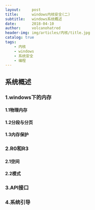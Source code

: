 ```yaml
---
layout:     post
title:      windows内核安全(二)
subtitle:   windows系统概述
date:       2018-04-10
author:     volcanohatred
header-img: img/articles/内核/title.jpg
catalog: true
tags:
    - 内核
    - windows
    - 系统安全
    - 编程
---
```

## 系统概述
### 1.windows下的内存
#### 1.1物理内存
#### 1.2分段与分页
#### 1.3内存保护
### 2.R0和R3
#### 2.1空间
#### 2.2模式
### 3.API接口
### 4.系统引导